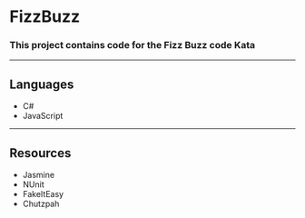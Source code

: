 # FizzBuzz
### This project contains code for the Fizz Buzz code Kata

---
## Languages
* C#
* JavaScript

---
## Resources
* Jasmine
* NUnit
* FakeItEasy
* Chutzpah

